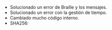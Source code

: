 - Solucionado un error de Braille y los mensajes.
- Solucionado un error con la gestión de tiempo.
- Cambiado mucho código interno.
- SHA256: 